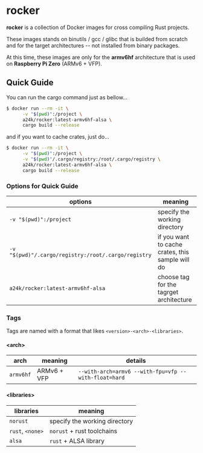 # rocker

**rocker** is a collection of Docker images for cross compiling Rust projects.

These images stands on binutils / gcc / glibc that is builded from scratch and
for the target architectures -- not installed from binary packages.

At this time, these images are only for the **armv6hf** architecture that is
used on **Raspberry Pi Zero** (ARMv6 + VFP).

## Quick Guide

You can run the cargo command just as bellow...

```bash
$ docker run --rm -it \
      -v "$(pwd)":/project \
      a24k/rocker:latest-armv6hf-alsa \
      cargo build --release
```

and if you want to cache crates, just do...

```bash
$ docker run --rm -it \
      -v "$(pwd)":/project \
      -v "$(pwd)"/.cargo/registry:/root/.cargo/registry \
      a24k/rocker:latest-armv6hf-alsa \
      cargo build --release
```

### Options for Quick Guide

| options | meaning |
| ---- | ---- |
| ```-v "$(pwd)":/project``` | specify the working directory |
| ```-v "$(pwd)"/.cargo/registry:/root/.cargo/registry``` | if you want to cache crates, this sample will do |
| ```a24k/rocker:latest-armv6hf-alsa``` | choose tag for the tagrget architecture |

### Tags

Tags are named with a format that likes ```<version>-<arch>-<libraries>```.

#### \<arch\>

| arch | meaning | details |
| ---- | ---- | ---- |
| ```armv6hf``` | ARMv6 + VFP | ```--with-arch=armv6 --with-fpu=vfp --with-float=hard``` |

#### \<libraries\>

| libraries | meaning |
| ---- | ---- |
| ```norust``` | specify the working directory |
| ```rust```, ```<none>``` | ```norust``` + rust toolchains |
| ```alsa``` | ```rust``` + ALSA library |
